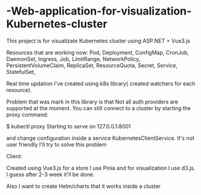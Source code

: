 # -Web-application-for-visualization-Kubernetes-cluster


This project is for visualizate Kubernetes cluster using ASP.NET + Vue3.js

Resources that are working now:
Pod, 
Deployment, 
ConfigMap,
CronJob,
DaemonSet,
Ingress,
Job,
LimitRange,
NetworkPolicy,
PersistentVolumeClaim,
ReplicaSet,
ResourceQuota,
Secret,
Service,
StatefulSet,

Real time updation I've created using k8s library( created watchers for each resource). 

Problem that was mark in this library is that Not all auth providers are supported at the moment. You can still connect to a cluster by starting the proxy command:

$ kubectl proxy
Starting to serve on 127.0.0.1:8001

and change configuration inside a service KubernetesClientService. It's not user friendly I'll try to solve this problem




Client:

Created using Vue3.js for a store I use Pinia and for visualization I use d3.js. I guess after 2-3 week it'll be done.


Also I want to create Helm/charts that it works inside a cluster
